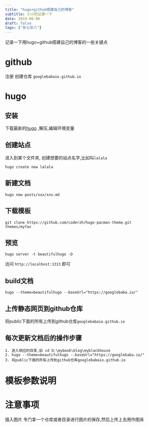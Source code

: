 ```yaml
---
title: "hugo+github搭建自己的博客"
subtitle: 小小的记录一下
date: 2019-06-06
draft: false
tags: ["杂七杂八"]
---
```


记录一下用hugo+github搭建自己的博客的一些关键点
<!--more-->

# github
注册
创建仓库 `googlebabaio.github.io`

# hugo

## 安装
下载最新的[hugo](https://github.com/gohugoio/hugo/releases)   ,解压,编辑环境变量

## 创建站点
进入到某个文件夹, 创建想要的站点名字,比如叫`lalala`
```
hugo create new lalala
```

## 新建文档
```
hugo new posts/xxx/xxx.md
```

## 下载模板
```
git clone https://github.com/coderzh/hugo-pacman-theme.git themes/myfav
```

## 预览
```
hugo server -t beautifulhugo -D
```
访问 `http://localhost:1313` 即可

## build文档
```
hugo --theme=beautifulhugo --baseUrl="https://googlebaba.io/"
```

## 上传静态网页到github仓库
将public下面的所有上传到github仓库`googlebabaio.github.io`

## 每次更新文档后的操作步骤
```
1. 进入相应的目录,如 cd D:\mybook\blog\myblackhouse
2. hugo --theme=beautifulhugo --baseUrl="https://googlebaba.io/"
3. 将public下面的所有上传到github仓库googlebabaio.github.io
```

# 模板参数说明


# 注意事项
插入图片
专门拿一个仓库或者目录进行图片的保存,然后上传上去用作图床
